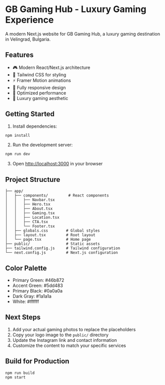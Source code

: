 # GB Gaming Hub - Luxury Gaming Experience

A modern Next.js website for GB Gaming Hub, a luxury gaming destination in Velingrad, Bulgaria.

## Features

- 🎮 Modern React/Next.js architecture
- 🎨 Tailwind CSS for styling
- ⚡ Framer Motion animations
- 📱 Fully responsive design
- 🎯 Optimized performance
- 🌟 Luxury gaming aesthetic

## Getting Started

1. Install dependencies:
```bash
npm install
```

2. Run the development server:
```bash
npm run dev
```

3. Open [http://localhost:3000](http://localhost:3000) in your browser

## Project Structure

```
├── app/
│   ├── components/         # React components
│   │   ├── Navbar.tsx
│   │   ├── Hero.tsx
│   │   ├── About.tsx
│   │   ├── Gaming.tsx
│   │   ├── Location.tsx
│   │   ├── CTA.tsx
│   │   └── Footer.tsx
│   ├── globals.css        # Global styles
│   ├── layout.tsx         # Root layout
│   └── page.tsx           # Home page
├── public/                # Static assets
├── tailwind.config.js     # Tailwind configuration
└── next.config.js         # Next.js configuration
```

## Color Palette

- Primary Green: #46b872
- Accent Green: #5dd483
- Primary Black: #0a0a0a
- Dark Gray: #1a1a1a
- White: #ffffff

## Next Steps

1. Add your actual gaming photos to replace the placeholders
2. Copy your logo image to the `public/` directory
3. Update the Instagram link and contact information
4. Customize the content to match your specific services

## Build for Production

```bash
npm run build
npm start
```